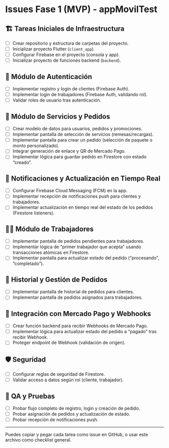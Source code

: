 # Issues Fase 1 (MVP) - appMovilTest

## 🏗️ Tareas Iniciales de Infraestructura

- [ ] Crear repositorio y estructura de carpetas del proyecto.
- [ ] Inicializar proyecto Flutter (`client_app`).
- [ ] Configurar Firebase en el proyecto (consola y app).
- [ ] Inicializar proyecto de funciones backend (`backend`).

## 👤 Módulo de Autenticación

- [ ] Implementar registro y login de clientes (Firebase Auth).
- [ ] Implementar login de trabajadores (Firebase Auth, validando rol).
- [ ] Validar roles de usuario tras autenticación.

## 💸 Módulo de Servicios y Pedidos

- [ ] Crear modelo de datos para usuarios, pedidos y promociones.
- [ ] Implementar pantalla de selección de servicios (remesas/recargas).
- [ ] Implementar pantalla para crear un pedido (selección de paquete o monto personalizado).
- [ ] Integrar generación de enlace y QR de Mercado Pago.
- [ ] Implementar lógica para guardar pedido en Firestore con estado “creado”.

## 🔔 Notificaciones y Actualización en Tiempo Real

- [ ] Configurar Firebase Cloud Messaging (FCM) en la app.
- [ ] Implementar recepción de notificaciones push para clientes y trabajadores.
- [ ] Implementar actualización en tiempo real del estado de los pedidos (Firestore listeners).

## 👷‍♂️ Módulo de Trabajadores

- [ ] Implementar pantalla de pedidos pendientes para trabajadores.
- [ ] Implementar lógica de “primer trabajador que acepta” usando transacciones atómicas en Firestore.
- [ ] Implementar pantalla para actualizar estado del pedido (“procesando”, “completado”).

## 🧾 Historial y Gestión de Pedidos

- [ ] Implementar pantalla de historial de pedidos para clientes.
- [ ] Implementar pantalla de pedidos asignados para trabajadores.

## 🔗 Integración con Mercado Pago y Webhooks

- [ ] Crear función backend para recibir Webhooks de Mercado Pago.
- [ ] Implementar lógica para actualizar estado del pedido a “pagado” tras recibir Webhook.
- [ ] Proteger endpoint de Webhook (validación de origen).

## 🛡️ Seguridad

- [ ] Configurar reglas de seguridad de Firestore.
- [ ] Validar acceso a datos según rol (cliente, trabajador).

## 🧪 QA y Pruebas

- [ ] Probar flujo completo de registro, login y creación de pedido.
- [ ] Probar asignación de pedidos y actualización de estado.
- [ ] Probar recepción de notificaciones push.

---

Puedes copiar y pegar cada tarea como issue en GitHub, o usar este archivo como checklist general.